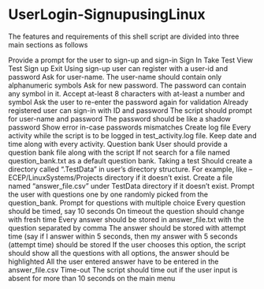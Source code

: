 # UserLogin-SignupusingLinux

The features and requirements of this shell script are divided into three main sections as follows

Provide a prompt for the user to sign-up and sign-in
Sign In
Take Test
View Test
Sign up
Exit
 Using sign-up user can register with a user-id and password
Ask for user-name. The user-name should contain only alphanumeric symbols
Ask for new password. The password can contain any symbol in it. Accept at-least 8 characters
with at-least a number and symbol
Ask the user to re-enter the password again for validation
Already registered user can sign-in with ID and password
The script should prompt for user-name and password
The password should be like a shadow password
Show error in-case passwords mismatches
Create log file
Every activity while the script is to be logged in test_activity.log file.
Keep date and time along with every activity.
Question bank
User should provide a question bank file along with the script
If not search for a file named question_bank.txt as a default question bank.
Taking a test
Should create a directory called “.TestData” in user’s directory structure. For example, like –  ECEP/LinuxSystems/Projects directory if it doesn’t exist.
Create a file named “answer_file.csv” under TestData directory if it doesn’t exist.
Prompt the user with questions one by one randomly picked from the question_bank.
Prompt for questions with multiple choice
Every question should be timed, say 10 seconds
On timeout the question should change with fresh time
Every answer should be stored in answer_file.txt with the question separated by comma
The answer should be stored with attempt time (say if I answer within 5 seconds, then my answer with 5 seconds (attempt time) should be stored
If the user chooses this option, the script should show all the questions with all options, the answer should be highlighted
All the user entered answer have to be entered in the answer_file.csv
Time-out
The script should time out if the user input is absent for more than 10 seconds on the main menu
